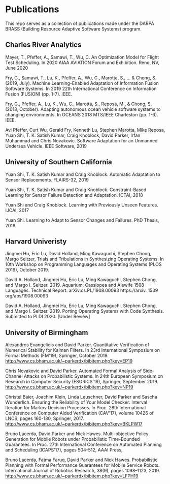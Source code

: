# Publications
This repo serves as a collection of publications made under the DARPA BRASS (Building Resource Adaptive Software Systems) program.


## Charles River Analytics

Mayer, T., Pfeffer, A., Samawi, T., Wu, C. An Optimization Model for Flight Test Scheduling. In 2020 AIAA AVIATION Forum and Exhibition. Reno, NV, June 2020

Fry, G., Samawi, T., Lu, K., Pfeffer, A., Wu, C., Marotta, S., ... & Chong, S. (2019, July). Machine Learning-Enabled Adaptation of Information Fusion Software Systems. In 2019 22th International Conference on Information Fusion (FUSION) (pp. 1-7). IEEE.

Fry, G., Pfeffer, A., Lu, K., Wu, C., Marotta, S., Reposa, M., & Chong, S. (2018, October). Adapting autonomous ocean vehicle software systems to changing environments. In OCEANS 2018 MTS/IEEE Charleston (pp. 1-6). IEEE.

Avi Pfeffer, Curt Wu, Gerald Fry, Kenneth Lu, Stephen Marotta, Mike Reposa, Yuan Shi, T. K. Satish Kumar, Craig Knoblock, David Parker, Irfan Muhammad and Chris Novakovic. Software Adaptation for an Unmanned Undersea Vehicle. IEEE Software, 2019

## University of Southern California 
Yuan Shi, T. K. Satish Kumar and Craig Knoblock. Automatic Adaptation to Sensor Replacements. FLAIRS-32, 2019

Yuan Shi, T. K. Satish Kumar and Craig Knoblock. Constraint-Based Learning for Sensor Failure Detection and Adaptation. ICTAI, 2018

Yuan Shi and Craig Knoblock. Learning with Previously Unseen Features. IJCAI, 2017

Yuan Shi. Learning to Adapt to Sensor Changes and Failures. PhD Thesis, 2019

## Harvard Univeristy 

Jingmei Hu, Eric Lu, David Holland, Ming Kawaguchi, Stephen Chong, Margo Seltzer, Trials and Tribulations in Synthesizing Operating Systems. In 10th Workshop on Programming Languages and Operating Systems (PLOS 2019), October 2019.

David A. Holland, Jingmei Hu, Eric Lu, Ming Kawaguchi, Stephen Chong, and Margo I. Seltzer. 2019. Aquarium: Cassiopea and Alewife 1508 Languages. Technical Report. arXiv:cs.PL/1908.00093 https://arxiv. 1509 org/abs/1908.00093

David A. Holland, Jingmei Hu, Eric Lu, Ming Kawaguchi, Stephen Chong, and Margo I. Seltzer. 2019. Porting Operating Systems with Code Synthesis. Submitted to PLDI 2020. [Under Review]

## University of Birmingham

Alexandros Evangelidis and David Parker. Quantitative Verification of Numerical Stability for Kalman Filters. In 23rd International Symposium on Formal Methods (FM'19), Springer, October 2019. http://www.cs.bham.ac.uk/~parkerdx/bibitem.php?key=EP19

Chris Novakovic and David Parker. Automated Formal Analysis of Side-Channel Attacks on Probabilistic Systems. In 24th European Symposium on Research in Computer Security (ESORICS'19), Springer, September 2019. http://www.cs.bham.ac.uk/~parkerdx/bibitem.php?key=NP19

Christel Baier, Joachim Klein, Linda Leuschner, David Parker and Sascha Wunderlich. Ensuring the Reliability of Your Model Checker: Interval Iteration for Markov Decision Processes. In Proc. 28th International Conference on Computer Aided Verification (CAV'17), volume 10426 of LNCS, pages 160-180, Springer, 2017. http://www.cs.bham.ac.uk/~parkerdx/bibitem.php?key=BKLPW17

Bruno Lacerda, David Parker and Nick Hawes. Multi-objective Policy Generation for Mobile Robots under Probabilistic Time-Bounded Guarantees. In Proc. 27th International Conference on Automated Planning and Scheduling (ICAPS'17), pages 504-512, AAAI Press,

Bruno Lacerda, Fatma Faruq, David Parker and Nick Hawes. Probabilistic Planning with Formal Performance Guarantees for Mobile Service Robots. International Journal of Robotics Research, 38(9), pages 1098–1123, 2019. http://www.cs.bham.ac.uk/~parkerdx/bibitem.php?key=LFPH19
